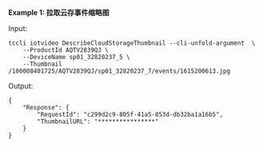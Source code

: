 **Example 1: 拉取云存事件缩略图**



Input: 

```
tccli iotvideo DescribeCloudStorageThumbnail --cli-unfold-argument  \
    --ProductId AQTV2839QJ \
    --DeviceName sp01_32820237_5 \
    --Thumbnail /100008401725/AQTV2839QJ/sp01_32820237_7/events/1615200613.jpg
```

Output: 
```
{
    "Response": {
        "RequestId": "c299d2c9-805f-41a5-853d-db32ba1a16b5",
        "ThumbnailURL": "****************"
    }
}
```

